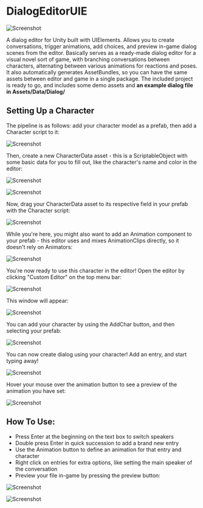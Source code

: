 # DialogEditorUIE

![Screenshot](readmeFiles/header.jpg)

A dialog editor for Unity built with UIElements. Allows you to create conversations, trigger animations, add choices, and preview in-game dialog scenes from the editor. Basically serves as a ready-made dialog editor for a visual novel sort of game, with branching conversations between characters, alternating between various animations for reactions and poses. It also automatically generates AssetBundles, so you can have the same assets between editor and game in a single package. The included project is ready to go, and includes some demo assets and **an example dialog file in Assets/Data/Dialog/**

## Setting Up a Character
The pipeline is as follows: add your character model as a prefab, then add a Character script to it:

![Screenshot](readmeFiles/charScript.jpg)

Then, create a new CharacterData asset - this is a ScriptableObject with some basic data for you to fill out, like the character's name and color in the editor:

![Screenshot](readmeFiles/charDataAsset1.jpg)

![Screenshot](readmeFiles/charDataAsset2.jpg)

Now, drag your CharacterData asset to its respective field in your prefab with the Character script:

![Screenshot](readmeFiles/charDataDrag.jpg)

While you're here, you might also want to add an Animation component to your prefab - this editor uses and mixes AnimationClips directly, so it doesn't rely on Animators: 

![Screenshot](readmeFiles/animClips.jpg)

You're now ready to use this character in the editor! Open the editor by clicking "Custom Editor" on the top menu bar:

![Screenshot](readmeFiles/openEditor.jpg)

This window will appear:

![Screenshot](readmeFiles/baseWindow.jpg)

You can add your character by using the AddChar button, and then selecting your prefab:

![Screenshot](readmeFiles/addChar.jpg)

You can now create dialog using your character! Add an entry, and start typing away!

![Screenshot](readmeFiles/dlgEntry.jpg)

Hover your mouse over the animation button to see a preview of the animation you have set:

![Screenshot](readmeFiles/animPreview.jpg)

## How To Use:
* Press Enter at the beginning on the text box to switch speakers
* Double press Enter in quick succession to add a brand new entry
* Use the Animation button to define an animation for that entry and character
* Right click on entries for extra options, like setting the main speaker of the conversation
* Preview your file in-game by pressing the preview button:

![Screenshot](readmeFiles/demo1.jpg)

![Screenshot](readmeFiles/demo2.jpg)